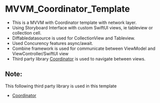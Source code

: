 # MVVM_Coordinator_Template
* This is a MVVM with Coordinator template with network layer.
* Using Storyboard Interface with custom SwiftUI views, ie tableview or collection cell.
* Diffabledatasource is used for CollectionView and Tableview.
* Used Concurency features async/await.
* Combine framework is used for communicate between ViewModel and ViewController/SwiftUI view
* Third party library [Coordinator](https://github.com/radianttap/Coordinator) is used to navigate between views.

## Note:
This following third party library is used in this template
* [Coordinator](https://github.com/radianttap/Coordinator)
